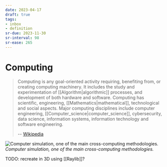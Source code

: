 ```yaml
---
date: 2023-04-17
draft: true
tags:
- inbox
- definition
sr-due: 2023-11-30
sr-interval: 98
sr-ease: 265
---
```


# Computing

> Computing is any goal-oriented activity requiring, benefiting from, or
> creating computing machinery. It includes the study and experimentation of
> [[Algorithm|algorithmic]] processes, and development of both hardware and
> software. Computing has scientific, engineering, [[Mathematics|mathematical]],
> technological and social aspects. Major computing disciplines include computer
> engineering, [[Computer_science|computer_science]], cybersecurity, data
> science, information systems, information technology and software engineering.
>
> -- [Wikipedia](https://en.wikipedia.org/wiki/Computing)

![Computer simulation, one of the main cross-computing methodologies.](./img/GalvesLocherbach_-_High_Resolution_\(1000\).gif)
_Computer simulation, one of the main cross-computing methodologies._

TODO: recreate in 3D using [[Raylib]]?
